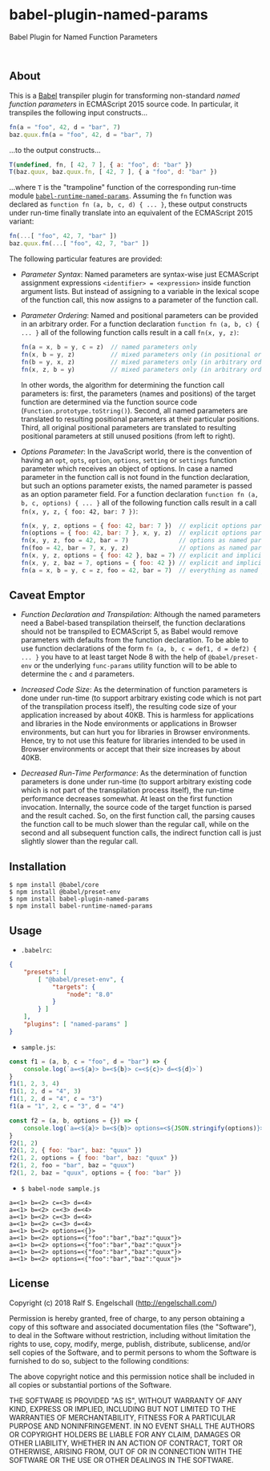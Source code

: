 
babel-plugin-named-params
=========================

Babel Plugin for Named Function Parameters

<p/>
<img src="https://nodei.co/npm/babel-plugin-named-params.png?downloads=true&stars=true" alt=""/>

<p/>
<img src="https://david-dm.org/rse/babel-plugin-named-params.png" alt=""/>

About
-----

This is a [Babel](https://babeljs.io/) transpiler plugin for transforming non-standard
*named function parameters* in ECMAScript 2015 source code.
In particular, it transpiles the following input constructs...

```js
fn(a = "foo", 42, d = "bar", 7)
baz.quux.fn(a = "foo", 42, d = "bar", 7)
```

...to the output constructs...

```js
T(undefined, fn, [ 42, 7 ], { a: "foo", d: "bar" })
T(baz.quux, baz.quux.fn, [ 42, 7 ], { a "foo", d: "bar" })
```

...where `T` is the "trampoline" function
of the corresponding run-time module
[`babel-runtime-named-params`](http://github.com/rse/babel-runtime-named-params).
Assuming the `fn` function was declared as `function fn (a, b,
c, d) { ... }`, these output constructs under run-time finally translate into
an equivalent of the ECMAScript 2015 variant:

```js
fn(...[ "foo", 42, 7, "bar" ])
baz.quux.fn(...[ "foo", 42, 7, "bar" ])
```

The following particular features are provided:

- *Parameter Syntax*: Named parameters are syntax-wise just ECMAScript assignment expressions
  `<identifier> = <expression>` inside function argument lists.
  But instead of assigning to a variable in the lexical scope of the
  function call, this now assigns to a parameter of the function call.

- *Parameter Ordering*: Named and positional parameters can be provided in an arbitrary order.
  For a function declaration `function fn (a, b, c) { ... }` all of the
  following function calls result in a call `fn(x, y, z)`:

  ```js
  fn(a = x, b = y, c = z)  // named parameters only
  fn(x, b = y, z)          // mixed parameters only (in positional order)
  fn(b = y, x, z)          // mixed parameters only (in arbitrary order)
  fn(x, z, b = y)          // mixed parameters only (in arbitrary order)
  ```

  In other words, the algorithm for determining the function call
  parameters is: first, the parameters (names and positions) of
  the target function are determined via the function source code
  (`Function.prototype.toString()`). Second, all named parameters are
  translated to resulting positional parameters at their particular
  positions. Third, all original positional parameters are translated to
  resulting positional parameters at still unused positions (from left
  to right).

- *Options Parameter*: In the JavaScript world, there is the convention of
  having an `opt`, `opts`, `option`, `options`, `setting` or `settings`
  function parameter which receives an object of options. In case a
  named parameter in the function call is not found in the function
  declaration, but such an options parameter exists, the named parameter
  is passed as an option parameter field. For a function declaration
  `function fn (a, b, c, options) { ... }` all of the following function
  calls result in a call `fn(x, y, z, { foo: 42, bar: 7 })`:

  ```js
  fn(x, y, z, options = { foo: 42, bar: 7 })  // explicit options parameter (in positional order)
  fn(options = { foo: 42, bar: 7 }, x, y, z)  // explicit options parameter (in arbitrary order)
  fn(x, y, z, foo = 42, bar = 7)              // options as named parameters
  fn(foo = 42, bar = 7, x, y, z)              // options as named parameters
  fn(x, y, z, options = { foo: 42 }, baz = 7) // explicit and implicit options
  fn(x, y, z, baz = 7, options = { foo: 42 }) // explicit and implicit options
  fn(a = x, b = y, c = z, foo = 42, bar = 7)  // everything as named parameters
  ```

Caveat Emptor
-------------

- *Function Declaration and Transpilation*: Although the named parameters need
  a Babel-based transpilation theirself, the function declarations
  should not be transpiled to ECMAScript 5, as Babel would remove
  parameters with defaults from the function declaration. To be able
  to use function declarations of the form `fn (a, b, c = def1, d =
  def2) { ... }` you have to at least target Node 8 with the help of
  `@babel/preset-env` or the underlying `func-params` utility function
  will to be able to determine the `c` and `d` parameters.

- *Increased Code Size*: As the determination of function parameters is
  done under run-time (to support arbitrary existing code which is not
  part of the transpilation process itself), the resulting code size
  of your application increased by about 40KB. This is harmless for
  applications and libraries in the Node environments or applications
  in Browser environments, but can hurt you for libraries in Browser
  environments. Hence, try to not use this feature for libraries
  intended to be used in Browser environments or accept that their size
  increases by about 40KB.

- *Decreased Run-Time Performance*: As the determination of function parameters is
  done under run-time (to support arbitrary existing code which is not
  part of the transpilation process itself), the run-time performance
  decreases somewhat. At least on the first function invocation.
  Internally, the source code of the target function is parsed and the
  result cached. So, on the first function call, the parsing causes the
  function call to be much slower than the regular call, while on the
  second and all subsequent function calls, the indirect function call
  is just slightly slower than the regular call.

Installation
------------

```shell
$ npm install @babel/core
$ npm install @babel/preset-env
$ npm install babel-plugin-named-params
$ npm install babel-runtime-named-params
```

Usage
-----

- `.babelrc`:

```json
{
    "presets": [
        [ "@babel/preset-env", {
            "targets": {
                "node": "8.0"
            }
        } ]
    ],
    "plugins": [ "named-params" ]
}
```

- `sample.js`:

```js
const f1 = (a, b, c = "foo", d = "bar") => {
    console.log(`a=<${a}> b=<${b}> c=<${c}> d=<${d}>`)
}
f1(1, 2, 3, 4)
f1(1, 2, d = "4", 3)
f1(1, 2, d = "4", c = "3")
f1(a = "1", 2, c = "3", d = "4")

const f2 = (a, b, options = {}) => {
    console.log(`a=<${a}> b=<${b}> options=<${JSON.stringify(options)}>`)
}
f2(1, 2)
f2(1, 2, { foo: "bar", baz: "quux" })
f2(1, 2, options = { foo: "bar", baz: "quux" })
f2(1, 2, foo = "bar", baz = "quux")
f2(1, 2, baz = "quux", options = { foo: "bar" })
```

- `$ babel-node sample.js`

```
a=<1> b=<2> c=<3> d=<4>
a=<1> b=<2> c=<3> d=<4>
a=<1> b=<2> c=<3> d=<4>
a=<1> b=<2> c=<3> d=<4>
a=<1> b=<2> options=<{}>
a=<1> b=<2> options=<{"foo":"bar","baz":"quux"}>
a=<1> b=<2> options=<{"foo":"bar","baz":"quux"}>
a=<1> b=<2> options=<{"foo":"bar","baz":"quux"}>
a=<1> b=<2> options=<{"foo":"bar","baz":"quux"}>
```

License
-------

Copyright (c) 2018 Ralf S. Engelschall (http://engelschall.com/)

Permission is hereby granted, free of charge, to any person obtaining
a copy of this software and associated documentation files (the
"Software"), to deal in the Software without restriction, including
without limitation the rights to use, copy, modify, merge, publish,
distribute, sublicense, and/or sell copies of the Software, and to
permit persons to whom the Software is furnished to do so, subject to
the following conditions:

The above copyright notice and this permission notice shall be included
in all copies or substantial portions of the Software.

THE SOFTWARE IS PROVIDED "AS IS", WITHOUT WARRANTY OF ANY KIND,
EXPRESS OR IMPLIED, INCLUDING BUT NOT LIMITED TO THE WARRANTIES OF
MERCHANTABILITY, FITNESS FOR A PARTICULAR PURPOSE AND NONINFRINGEMENT.
IN NO EVENT SHALL THE AUTHORS OR COPYRIGHT HOLDERS BE LIABLE FOR ANY
CLAIM, DAMAGES OR OTHER LIABILITY, WHETHER IN AN ACTION OF CONTRACT,
TORT OR OTHERWISE, ARISING FROM, OUT OF OR IN CONNECTION WITH THE
SOFTWARE OR THE USE OR OTHER DEALINGS IN THE SOFTWARE.

